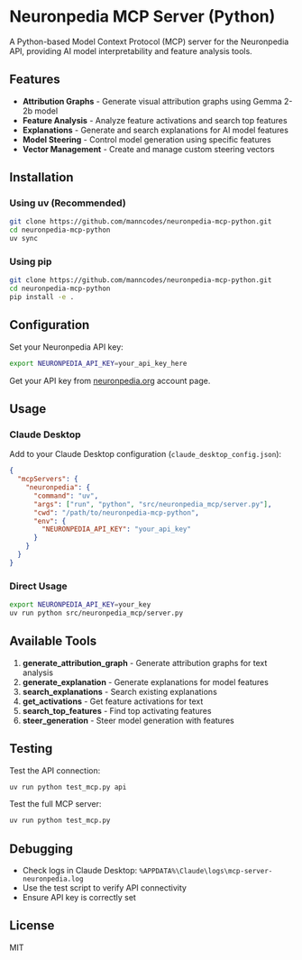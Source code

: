 # Neuronpedia MCP Server (Python)

A Python-based Model Context Protocol (MCP) server for the Neuronpedia API, providing AI model interpretability and feature analysis tools.

## Features

- **Attribution Graphs** - Generate visual attribution graphs using Gemma 2-2b model
- **Feature Analysis** - Analyze feature activations and search top features
- **Explanations** - Generate and search explanations for AI model features  
- **Model Steering** - Control model generation using specific features
- **Vector Management** - Create and manage custom steering vectors

## Installation

### Using uv (Recommended)

```bash
git clone https://github.com/manncodes/neuronpedia-mcp-python.git
cd neuronpedia-mcp-python
uv sync
```

### Using pip

```bash
git clone https://github.com/manncodes/neuronpedia-mcp-python.git
cd neuronpedia-mcp-python
pip install -e .
```

## Configuration

Set your Neuronpedia API key:

```bash
export NEURONPEDIA_API_KEY=your_api_key_here
```

Get your API key from [neuronpedia.org](https://neuronpedia.org) account page.

## Usage

### Claude Desktop

Add to your Claude Desktop configuration (`claude_desktop_config.json`):

```json
{
  "mcpServers": {
    "neuronpedia": {
      "command": "uv",
      "args": ["run", "python", "src/neuronpedia_mcp/server.py"],
      "cwd": "/path/to/neuronpedia-mcp-python",
      "env": {
        "NEURONPEDIA_API_KEY": "your_api_key"
      }
    }
  }
}
```

### Direct Usage

```bash
export NEURONPEDIA_API_KEY=your_key
uv run python src/neuronpedia_mcp/server.py
```

## Available Tools

1. **generate_attribution_graph** - Generate attribution graphs for text analysis
2. **generate_explanation** - Generate explanations for model features
3. **search_explanations** - Search existing explanations
4. **get_activations** - Get feature activations for text
5. **search_top_features** - Find top activating features
6. **steer_generation** - Steer model generation with features

## Testing

Test the API connection:
```bash
uv run python test_mcp.py api
```

Test the full MCP server:
```bash
uv run python test_mcp.py
```

## Debugging

- Check logs in Claude Desktop: `%APPDATA%\Claude\logs\mcp-server-neuronpedia.log`
- Use the test script to verify API connectivity
- Ensure API key is correctly set

## License

MIT